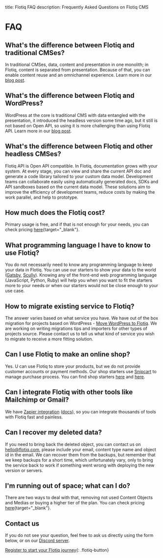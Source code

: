 title: Flotiq FAQ
description: Frequently Asked Questions on Flotiq CMS

# FAQ

## What's the difference between Flotiq and traditional CMSes?

In traditional CMSes, data, content and presentation in one monolith; in Flotiq, content is separated from presentation.
Because of that, you can enable content reuse and an omnichannel experience.
Learn more in our [blog post](https://flotiq.com/blog/advantages-of-headless-cms).

## What's the difference between Flotiq and WordPress?

WordPress at the core is traditional CMS with data entangled with the presentation,
it introduced the headless version some time ago, but it still is not based on Open API, 
so using it is more challenging than using Flotiq API.
Learn more in our [blog post](https://flotiq.com/blog/why-you-should-consider-flotiq-headless-cms-over-wordpress).

## What's the difference between Flotiq and other headless CMSes?

Flotiq API is Open API compatible. In Flotiq, documentation grows with your system.
At every stage, you can view and share the current API doc and 
generate a code library tailored to your custom data model.
Development teams can collaborate easily using automatically generated docs, 
SDKs and API sandboxes based on the current data model.
These solutions aim to improve the efficiency of development teams, 
reduce costs by making the work parallel, and help to prototype.

## How much does the Flotiq cost?

Primary usage is free, and if that is not enough for your needs, you can check pricing 
[here](https://flotiq.com#pricing){target="_blank"}.

## What programming language I have to know to use Flotiq?

You do not necessarily need to know any programming language to keep your data in Flotiq.
You can use our starters to show your data to the world ([Gatsby](Universe/gatsby.md), [Scully](Universe/scully.md)).
Knowing any of the front-end web programming language (JavaScript, Python, Ruby) will help you when you want to 
fit the starters more to your needs or when our starters would not be close enough to your use case.

## How to migrate existing service to Flotiq?

The answer varies based on what service you have.
We have out of the box migration for projects based on WordPress -
[Move WordPress to Flotiq](https://flotiq.com/blog/how-to-move-from-wordpress-to-jamstack-using-our-gatsby-wordpress-starter).
We are working on writing migrations tips and importers for other types of projects source.
Please contact us to tell us what kind of service you wish to migrate to receive a more fitting solution.

## Can I use Flotiq to make an online shop?

Yes. U can use Flotiq to store your products, but we do not provide customer accounts or payment methods. 
Our shop starters use [Snipcart](https://snipcart.com/) to manage purchase process.
You can find shop starters [here](https://github.com/flotiq?q=gatsby-starter-products) 
and [here](https://github.com/flotiq?q=scully-products).

## Can I integrate Flotiq with other tools like Mailchimp or Gmail?

We have [Zapier integration](https://zapier.com/apps/flotiq/integrations) ([docs](Universe/zapier.md)),
so you can integrate thousands of tools with Flotiq fast and painless.

## Can I recover my deleted data?

If you need to bring back the deleted object, you can contact us on [hello@flotiq.com](mailto:hello@flotiq.com),
please include your email, content type name and object id in the email.
We can recover them from the backups, but remember that we keep backups for a short time, which unfortunately vary,
only to bring the service back to work if something went wrong with deploying the new version or servers.

## I'm running out of space; what can I do?

There are two ways to deal with that, removing not used Content Objects and Medias or buying a higher tier of the plan. 
You can check pricing [here](https://flotiq.com#pricing){target="_blank"}.

## Contact us

If you do not see your question, feel free to ask us directly using the form below,
or on our [Discord server](https://discord.com/invite/FwXcHnX).

<flotiq-form></flotiq-form>

[Register to start your Flotiq journey](https://editor.flotiq.com/register.html){: .flotiq-button}
